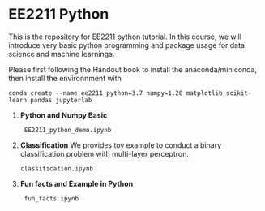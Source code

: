 # EE2211 Python

This is the repository for EE2211 python tutorial. In this course, we will introduce very basic python programming and package usage for data science and machine learnings.

Please first following the Handout book to install the anaconda/miniconda, then install the environnment with


    conda create --name ee2211 python=3.7 numpy=1.20 matplotlib scikit-learn pandas jupyterlab


1. **Python and Numpy Basic**

        EE2211_python_demo.ipynb

2.  **Classification** We provides toy example to conduct a binary classification problem with multi-layer perceptron.

        classification.ipynb

3. **Fun facts and Example in Python**

        fun_facts.ipynb